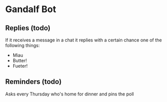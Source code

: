 # Gandalf Bot

## Replies (todo)
If it receives a message in a chat it replies with a certain chance one of the following things:
- Miau
- Butter!
- Fueter!

## Reminders (todo)
Asks every Thursday who's home for dinner and pins the poll
